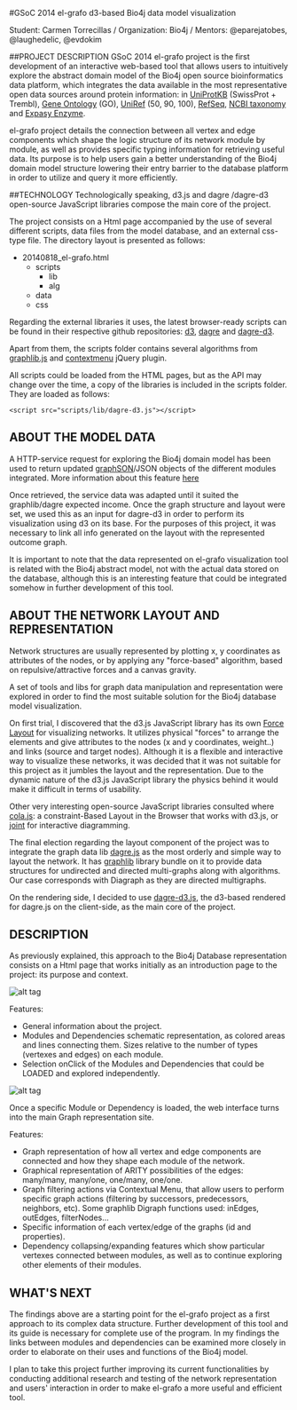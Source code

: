 #GSoC 2014  el-grafo
d3-based Bio4j data model visualization

Student: Carmen Torrecillas / Organization: Bio4j / Mentors: @eparejatobes, @laughedelic, @evdokim


##PROJECT DESCRIPTION
GSoC 2014 el-grafo project is the first development of an interactive web-based tool that allows users to intuitively explore the abstract domain model of the Bio4j open source bioinformatics data platform, which integrates the data available in the most representative open data sources around protein information: in [UniProtKB](http://www.uniprot.org/help/uniprotkb) (SwissProt + Trembl), [Gene Ontology](http://geneontology.org) (GO), [UniRef](http://www.uniprot.org/help/uniref) (50, 90, 100), [RefSeq](http://www.ncbi.nlm.nih.gov/refseq), [NCBI taxonomy](http://www.ncbi.nlm.nih.gov/taxonomy) and [Expasy Enzyme](http://enzyme.expasy.org). 

el-grafo project details the connection between all vertex and edge components which shape the logic structure of its network module by module, as well as provides specific typing information for retrieving useful data. Its purpose is to help users gain a better understanding of the Bio4j domain model structure lowering their entry barrier to the database platform in order to utilize and query it more efficiently.



##TECHNOLOGY
Technologically speaking, d3.js and dagre /dagre-d3 open-source JavaScript libraries compose the main core of the project.

The project consists on a Html page accompanied by the use of several different scripts, data files from the model database, and an external css-type file. The directory layout is presented as follows:

- 20140818_el-grafo.html
    - scripts
        + lib
        + alg
    - data
    - css

Regarding the external libraries it uses, the latest browser-ready scripts can be found in their respective github repositories: [d3](https://github.com/mbostock/d3), [dagre](https://github.com/cpettitt/dagre) and [dagre-d3](https://github.com/cpettitt/dagre).

Apart from them, the scripts folder contains several algorithms from [graphlib.js](https://github.com/cpettitt/graphlib) and [contextmenu](http://www.trendskitchens.co.nz/jquery/contextmenu/) jQuery plugin.

All scripts could be loaded from the HTML pages, but as the API may change over the time, a copy of the libraries is included in the scripts folder. They are loaded as follows:

`<script src="scripts/lib/dagre-d3.js"></script>`



## ABOUT THE MODEL DATA

A HTTP-service request for exploring the Bio4j domain model has been used to return updated [graphSON](https://github.com/thinkaurelius/faunus/wiki/GraphSON-Format)/JSON objects of the different modules integrated. More information about this feature [here](https://github.com/bio4j/model-service)

Once retrieved, the service data was adapted until it suited the graphlib/dagre expected income. Once the graph structure and layout were set, we used this as an input for dagre-d3 in order to perform its visualization using d3 on its base. For the purposes of this project, it was necessary to link all info generated on the layout with the represented outcome graph.

It is important to note that the data represented on el-grafo visualization tool is related with the Bio4j abstract model, not with the actual data stored on the database, although this is an interesting feature that could be integrated somehow in further development of this tool.



## ABOUT THE NETWORK LAYOUT AND REPRESENTATION

Network structures are usually represented by plotting x, y coordinates as attributes of the nodes, or by applying any "force-based" algorithm, based on repulsive/attractive forces and a canvas gravity. 

A set of tools and libs for graph data manipulation and representation were explored in order to find the most suitable solution for the Bio4j database model visualization.

On first trial, I discovered that the d3.js JavaScript library has its own [Force Layout](https://github.com/mbostock/d3/wiki/Force-Layout) for visualizing networks. It utilizes physical "forces" to arrange the elements and give attributes to the nodes (x and y coordinates, weight..) and links (source and target nodes). Although it is a flexible and interactive way to visualize these networks, it was decided that it was not suitable for this project as it jumbles the layout and the representation. 
Due to the dynamic nature of the d3.js JavaScript library the physics behind it would make it difficult in terms of usability.

Other very interesting open-source JavaScript libraries consulted where [cola.js](http://marvl.infotech.monash.edu/webcola): a constraint-Based Layout in the Browser that works with d3.js, or [joint](https://github.com/DavidDurman/joint) for interactive diagramming.

The final election regarding the layout component of the project was to integrate the graph data lib [dagre.js](https://github.com/cpettitt/dagre) as the most orderly and simple way to layout the network. It has [graphlib](https://github.com/cpettitt/graphlib) library bundle on it to provide data structures for undirected and directed multi-graphs along with algorithms. Our case corresponds with Diagraph as they are directed multigraphs. 

On the rendering side, I decided to use [dagre-d3.js](https://github.com/cpettitt/dagre-d3), the d3-based rendered for dagre.js on the client-side, as the main core of the project.



## DESCRIPTION

As previously explained, this approach to the Bio4j Database representation consists on a Html page that works initially as an introduction page to the project: its purpose and context.

![alt tag](https://cloud.githubusercontent.com/assets/7012771/4475125/df15231e-4968-11e4-8ce2-bbd4b7176af6.gif)


Features:

- General information about the project.
- Modules and Dependencies schematic representation, as colored areas and lines connecting them. Sizes relative to the number of types (vertexes and edges) on each module. 
- Selection onClick of the Modules and Dependencies that could be LOADED and explored independently.

![alt tag](https://cloud.githubusercontent.com/assets/7012771/4475478/bc00acaa-496c-11e4-9c45-b2ac6bea25f5.gif)

Once a specific Module or Dependency is loaded, the web interface turns into the main Graph representation site.

Features:

- Graph representation of how all vertex and edge components are connected and how they shape each module of the network.
- Graphical representation of ARITY possibilities of the edges: many/many, many/one, one/many, one/one.
- Graph filtering actions via Contextual Menu, that allow users to perform specific graph actions (filtering by successors, predecessors, neighbors, etc). Some graphlib Digraph functions used: inEdges, outEdges, filterNodes...
- Specific information of each vertex/edge of the graphs (id and properties).
- Dependency collapsing/expanding features which show particular vertexes connected between modules, as well as to continue exploring other elements of their modules. 



## WHAT'S NEXT
The findings above are a starting point for the el-grafo project as a first approach to its complex data structure. Further development of this tool and its guide is necessary for complete use of the program. In my findings the links between modules and dependencies can be examined more closely in order to elaborate on their uses and functions of the Bio4j model.

I plan to take this project further improving its current functionalities by conducting additional research and testing of the network representation and users' interaction in order to make el-grafo a more useful and efficient tool. 

